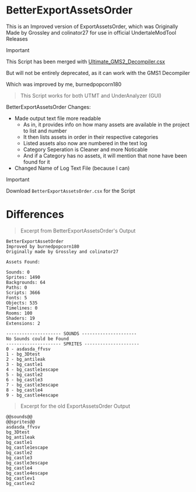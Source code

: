 # BetterExportAssetsOrder

This is an Improved version of ExportAssetsOrder, which was Originally Made by Grossley and colinator27 for use in official UndertaleModTool Releases

> [!IMPORTANT]
> This Script has been merged with [Ultimate_GMS2_Decompiler.csx](https://github.com/burnedpopcorn/UTMT-Enhanced-Tools/tree/main/Ultimate_GMS2_Decompiler)
>
> But will not be entirely deprecated, as it can work with the GMS1 Decompiler

Which was improved by me, burnedpopcorn180

> This Script works for both UTMT and UnderAnalyzer (GUI)

BetterExportAssetsOrder Changes:
- Made output text file more readable
  - As in, it provides info on how many assets are available in the project to list and number
  - It then lists assets in order in their respective categories
  - Listed assets also now are numbered in the text log
  - Category Seperation is Cleaner and more Noticable
  - And if a Category has no assets, it will mention that none have been found for it
- Changed Name of Log Text File (because I can)

> [!IMPORTANT]
> Download ```BetterExportAssetsOrder.csx``` for the Script

# Differences

> Excerpt from BetterExportAssetsOrder's Output
```
BetterExportAssetOrder
Improved by burnedpopcorn180
Originally made by Grossley and colinator27

Assets Found:

Sounds: 0
Sprites: 1490
Backgrounds: 64
Paths: 0
Scripts: 3666
Fonts: 5
Objects: 535
Timelines: 0
Rooms: 100
Shaders: 19
Extensions: 2

--------------------- SOUNDS ---------------------
No Sounds could be Found
--------------------- SPRITES ---------------------
0 - asdasda_ffvsv
1 - bg_3Dtest
2 - bg_antileak
3 - bg_castle1
4 - bg_castle1escape
5 - bg_castle2
6 - bg_castle3
7 - bg_castle3escape
8 - bg_castle4
9 - bg_castle4escape
```

> Excerpt for the old ExportAssetsOrder Output
```
@@sounds@@
@@sprites@@
asdasda_ffvsv
bg_3Dtest
bg_antileak
bg_castle1
bg_castle1escape
bg_castle2
bg_castle3
bg_castle3escape
bg_castle4
bg_castle4escape
bg_castlev1
bg_castlev2
```
